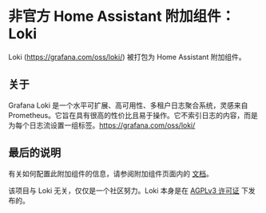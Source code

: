 # 非官方 Home Assistant 附加组件：Loki

Loki (<https://grafana.com/oss/loki/>) 被打包为 Home Assistant 附加组件。

## 关于

Grafana Loki 是一个水平可扩展、高可用性、多租户日志聚合系统，灵感来自 Prometheus。它旨在具有很高的性价比且易于操作。它不索引日志的内容，而是为每个日志流设置一组标签。<https://grafana.com/oss/loki/>

## 最后的说明

有关如何配置此附加组件的信息，请参阅附加组件页面内的 [文档](DOCS.md)。

该项目与 Loki 无关，仅仅是一个社区努力。Loki 本身是在 [AGPLv3 许可证](https://www.gnu.org/licenses/agpl-3.0.de.html) 下发布的。